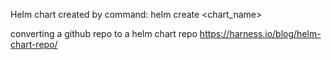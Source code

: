 Helm chart created by command:
helm create <chart_name>

converting a github repo to a helm chart repo
https://harness.io/blog/helm-chart-repo/

